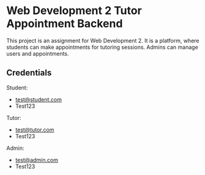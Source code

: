 # Web Development 2 Tutor Appointment Backend

This project is an assignment for Web Development 2. It is a platform, where students can make appointments for tutoring sessions. Admins can manage users and appointments.

## Credentials
Student:  
- test@student.com
- Test123
          
Tutor:    
- test@tutor.com
- Test123
          
Admin:
- test@admin.com
- Test123

